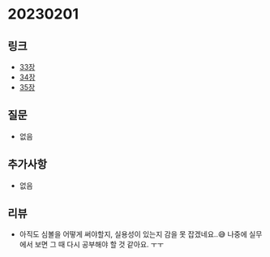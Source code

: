 # 20230201

## 링크
- [33장](https://charmming5.tistory.com/137)
- [34장](https://charmming5.tistory.com/138)
- [35장](https://charmming5.tistory.com/139)

## 질문
- 없음

## 추가사항
- 없음



## 리뷰

* 아직도 심볼을 어떻게 써야할지, 실용성이 있는지 감을 못 잡겠네요..😅 나중에 실무에서 보면 그 때 다시 공부해야 할 것 같아요. ㅜㅜ
